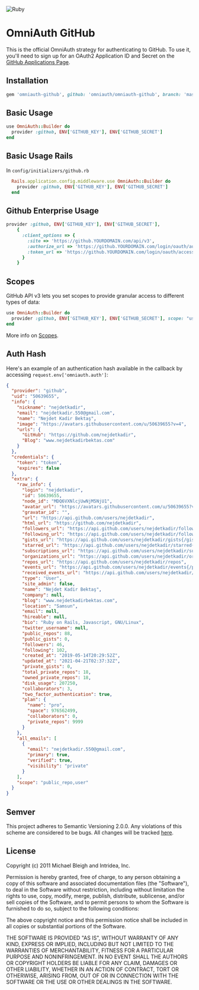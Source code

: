![Ruby](https://github.com/omniauth/omniauth-github/workflows/Ruby/badge.svg?branch=master)

# OmniAuth GitHub

This is the official OmniAuth strategy for authenticating to GitHub. To
use it, you'll need to sign up for an OAuth2 Application ID and Secret
on the [GitHub Applications Page](https://github.com/settings/applications).

## Installation

```ruby
gem 'omniauth-github', github: 'omniauth/omniauth-github', branch: 'master'
```

## Basic Usage

```ruby
use OmniAuth::Builder do
  provider :github, ENV['GITHUB_KEY'], ENV['GITHUB_SECRET']
end
```


## Basic Usage Rails

In `config/initializers/github.rb`

```ruby
  Rails.application.config.middleware.use OmniAuth::Builder do
    provider :github, ENV['GITHUB_KEY'], ENV['GITHUB_SECRET']
  end
```


## Github Enterprise Usage

```ruby
provider :github, ENV['GITHUB_KEY'], ENV['GITHUB_SECRET'],
    {
      :client_options => {
        :site => 'https://github.YOURDOMAIN.com/api/v3',
        :authorize_url => 'https://github.YOURDOMAIN.com/login/oauth/authorize',
        :token_url => 'https://github.YOURDOMAIN.com/login/oauth/access_token',
      }
    }
```

## Scopes

GitHub API v3 lets you set scopes to provide granular access to different types of data: 

```ruby
use OmniAuth::Builder do
  provider :github, ENV['GITHUB_KEY'], ENV['GITHUB_SECRET'], scope: "user,repo,gist"
end
```

More info on [Scopes](https://docs.github.com/en/developers/apps/scopes-for-oauth-apps).

## Auth Hash

Here's an example of an authentication hash available in the callback by accessing `request.env['omniauth.auth']`:
```json
{
  "provider": "github",
  "uid": "50639655",
  "info": {
    "nickname": "nejdetkadir",
    "email": "nejdetkadir.550@gmail.com",
    "name": "Nejdet Kadir Bektaş",
    "image": "https://avatars.githubusercontent.com/u/50639655?v=4",
    "urls": {
      "GitHub": "https://github.com/nejdetkadir",
      "Blog": "www.nejdetkadirbektas.com"
    }
  },
  "credentials": {
    "token": "token",
    "expires": false
  },
  "extra": {
    "raw_info": {
      "login": "nejdetkadir",
      "id": 50639655,
      "node_id": "MDQ6VXNlcjUwNjM5NjU1",
      "avatar_url": "https://avatars.githubusercontent.com/u/50639655?v=4",
      "gravatar_id": "",
      "url": "https://api.github.com/users/nejdetkadir",
      "html_url": "https://github.com/nejdetkadir",
      "followers_url": "https://api.github.com/users/nejdetkadir/followers",
      "following_url": "https://api.github.com/users/nejdetkadir/following{/other_user}",
      "gists_url": "https://api.github.com/users/nejdetkadir/gists{/gist_id}",
      "starred_url": "https://api.github.com/users/nejdetkadir/starred{/owner}{/repo}",
      "subscriptions_url": "https://api.github.com/users/nejdetkadir/subscriptions",
      "organizations_url": "https://api.github.com/users/nejdetkadir/orgs",
      "repos_url": "https://api.github.com/users/nejdetkadir/repos",
      "events_url": "https://api.github.com/users/nejdetkadir/events{/privacy}",
      "received_events_url": "https://api.github.com/users/nejdetkadir/received_events",
      "type": "User",
      "site_admin": false,
      "name": "Nejdet Kadir Bektaş",
      "company": null,
      "blog": "www.nejdetkadirbektas.com",
      "location": "Samsun",
      "email": null,
      "hireable": null,
      "bio": "Ruby on Rails, Javascript, GNU/Linux",
      "twitter_username": null,
      "public_repos": 88,
      "public_gists": 0,
      "followers": 46,
      "following": 102,
      "created_at": "2019-05-14T20:29:52Z",
      "updated_at": "2021-04-21T02:37:32Z",
      "private_gists": 0,
      "total_private_repos": 18,
      "owned_private_repos": 18,
      "disk_usage": 207250,
      "collaborators": 3,
      "two_factor_authentication": true,
      "plan": {
        "name": "pro",
        "space": 976562499,
        "collaborators": 0,
        "private_repos": 9999
      }
    },
    "all_emails": [
      {
        "email": "nejdetkadir.550@gmail.com",
        "primary": true,
        "verified": true,
        "visibility": "private"
      }
    ],
    "scope": "public_repo,user"
  }
}
```

## Semver
This project adheres to Semantic Versioning 2.0.0. Any violations of this scheme are considered to be bugs. 
All changes will be tracked [here](https://github.com/omniauth/omniauth-github/releases).

## License

Copyright (c) 2011 Michael Bleigh and Intridea, Inc.

Permission is hereby granted, free of charge, to any person obtaining a copy of this software and associated documentation files (the "Software"), to deal in the Software without restriction, including without limitation the rights to use, copy, modify, merge, publish, distribute, sublicense, and/or sell copies of the Software, and to permit persons to whom the Software is furnished to do so, subject to the following conditions:

The above copyright notice and this permission notice shall be included in all copies or substantial portions of the Software.

THE SOFTWARE IS PROVIDED "AS IS", WITHOUT WARRANTY OF ANY KIND, EXPRESS OR IMPLIED, INCLUDING BUT NOT LIMITED TO THE WARRANTIES OF MERCHANTABILITY, FITNESS FOR A PARTICULAR PURPOSE AND NONINFRINGEMENT. IN NO EVENT SHALL THE AUTHORS OR COPYRIGHT HOLDERS BE LIABLE FOR ANY CLAIM, DAMAGES OR OTHER LIABILITY, WHETHER IN AN ACTION OF CONTRACT, TORT OR OTHERWISE, ARISING FROM, OUT OF OR IN CONNECTION WITH THE SOFTWARE OR THE USE OR OTHER DEALINGS IN THE SOFTWARE.
